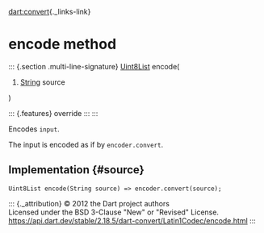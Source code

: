 [dart:convert](../../dart-convert/dart-convert-library){._links-link}

encode method
=============

::: {.section .multi-line-signature}
[Uint8List](../../dart-typed_data/uint8list-class) encode(

1.  [String](../../dart-core/string-class) source

)

::: {.features}
override
:::
:::

Encodes `input`.

The input is encoded as if by `encoder.convert`.

Implementation {#source}
--------------

``` {.language-dart data-language="dart"}
Uint8List encode(String source) => encoder.convert(source);
```

::: {._attribution}
© 2012 the Dart project authors\
Licensed under the BSD 3-Clause \"New\" or \"Revised\" License.\
<https://api.dart.dev/stable/2.18.5/dart-convert/Latin1Codec/encode.html>
:::
